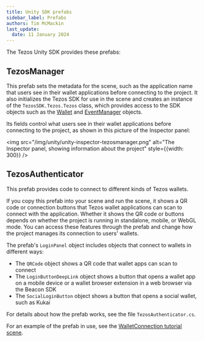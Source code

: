 ```yaml
---
title: Unity SDK prefabs
sidebar_label: Prefabs
authors: Tim McMackin
last_update:
  date: 11 January 2024
---
```


The Tezos Unity SDK provides these prefabs:

## TezosManager

This prefab sets the metadata for the scene, such as the application name that users see in their wallet applications before connecting to the project.
It also initializes the Tezos SDK for use in the scene and creates an instance of the `TezosSDK.Tezos.Tezos` class, which provides access to the SDK objects such as the [Wallet](/unity/reference/Wallet) and [EventManager](/unity/reference/EventManager) objects.

Its fields control what users see in their wallet applications before connecting to the project, as shown in this picture of the Inspector panel:

<img src="/img/unity/unity-inspector-tezosmanager.png" alt="The Inspector panel, showing information about the project" style={{width: 300}} />

## TezosAuthenticator

This prefab provides code to connect to different kinds of Tezos wallets.

If you copy this prefab into your scene and run the scene, it shows a QR code or connection buttons that Tezos wallet applications can scan to connect with the application.
Whether it shows the QR code or buttons depends on whether the project is running in standalone, mobile, or WebGL mode.
You can access these features through the prefab and change how the project manages its connection to users' wallets.

The prefab's `LoginPanel` object includes objects that connect to wallets in different ways:

- The `QRCode` object shows a QR code that wallet apps can scan to connect
- The `LoginButtonDeepLink` object shows a button that opens a wallet app on a mobile device or a wallet browser extension in a web browser via the Beacon SDK
- The `SocialLoginButton` object shows a button that opens a social wallet, such as Kukai

For details about how the prefab works, see the file `TezosAuthenticator.cs`.

For an example of the prefab in use, see the [WalletConnection tutorial scene](/unity/scenes#wallet-connection-scene).
